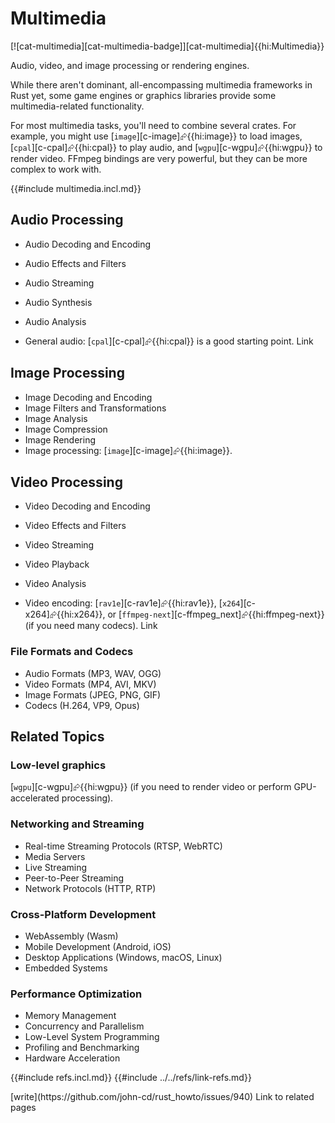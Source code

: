 # Multimedia

[![cat-multimedia][cat-multimedia-badge]][cat-multimedia]{{hi:Multimedia}}

Audio, video, and image processing or rendering engines.

While there aren't dominant, all-encompassing multimedia frameworks in Rust yet, some game engines or graphics libraries provide some multimedia-related functionality.

For most multimedia tasks, you'll need to combine several crates. For example, you might use [`image`][c-image]⮳{{hi:image}} to load images, [`cpal`][c-cpal]⮳{{hi:cpal}} to play audio, and [`wgpu`][c-wgpu]⮳{{hi:wgpu}} to render video. FFmpeg bindings are very powerful, but they can be more complex to work with.

{{#include multimedia.incl.md}}

## Audio Processing

- Audio Decoding and Encoding
- Audio Effects and Filters
- Audio Streaming
- Audio Synthesis
- Audio Analysis

- General audio: [`cpal`][c-cpal]⮳{{hi:cpal}} is a good starting point.
Link

## Image Processing

- Image Decoding and Encoding
- Image Filters and Transformations
- Image Analysis
- Image Compression
- Image Rendering
- Image processing: [`image`][c-image]⮳{{hi:image}}.

## Video Processing

- Video Decoding and Encoding
- Video Effects and Filters
- Video Streaming
- Video Playback
- Video Analysis

- Video encoding: [`rav1e`][c-rav1e]⮳{{hi:rav1e}}, [`x264`][c-x264]⮳{{hi:x264}}, or [`ffmpeg-next`][c-ffmpeg_next]⮳{{hi:ffmpeg-next}} (if you need many codecs).
Link

### File Formats and Codecs

- Audio Formats (MP3, WAV, OGG)
- Video Formats (MP4, AVI, MKV)
- Image Formats (JPEG, PNG, GIF)
- Codecs (H.264, VP9, Opus)

## Related Topics

### Low-level graphics

[`wgpu`][c-wgpu]⮳{{hi:wgpu}} (if you need to render video or perform GPU-accelerated processing).

### Networking and Streaming

- Real-time Streaming Protocols (RTSP, WebRTC)
- Media Servers
- Live Streaming
- Peer-to-Peer Streaming
- Network Protocols (HTTP, RTP)

### Cross-Platform Development

- WebAssembly (Wasm)
- Mobile Development (Android, iOS)
- Desktop Applications (Windows, macOS, Linux)
- Embedded Systems

### Performance Optimization

- Memory Management
- Concurrency and Parallelism
- Low-Level System Programming
- Profiling and Benchmarking
- Hardware Acceleration

{{#include refs.incl.md}}
{{#include ../../refs/link-refs.md}}

<div class="hidden">
[write](https://github.com/john-cd/rust_howto/issues/940)
Link to related pages
</div>
